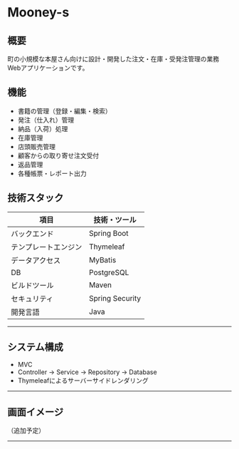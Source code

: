 # Mooney-s

## 概要

町の小規模な本屋さん向けに設計・開発した注文・在庫・受発注管理の業務Webアプリケーションです。  

## 機能

- 書籍の管理（登録・編集・検索）
- 発注（仕入れ）管理
- 納品（入荷）処理
- 在庫管理
- 店頭販売管理
- 顧客からの取り寄せ注文受付
- 返品管理
- 各種帳票・レポート出力

## 技術スタック

| 項目           | 技術・ツール         |
|----------------|----------------------|
| バックエンド   | Spring Boot          |
| テンプレートエンジン   | Thymeleaf            |
| データアクセス | MyBatis              |
| DB   | PostgreSQL           |
| ビルドツール   | Maven        |
| セキュリティ   | Spring Security |
| 開発言語       | Java                 |

---

## システム構成

- MVC
- Controller → Service → Repository → Database
- Thymeleafによるサーバーサイドレンダリング

---

## 画面イメージ

（追加予定）

---



